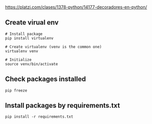 https://platzi.com/clases/1378-python/14177-decoradores-en-python/

## Create virual env

```
# Install package
pip install virtualenv

# Create virtualenv (venv is the common one)
virtualenv venv

# Initialize
source venv/bin/activate
```

## Check packages installed

```
pip freeze
```

## Install packages by requirements.txt

```
pip install -r requirements.txt
```
